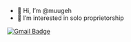 - 👋 Hi, I’m @muugeh
- 👀 I’m interested in solo proprietorship


[![Gmail Badge](https://img.shields.io/badge/Gmail-d14836?style=flat-square&logo=Gmail&logoColor=white&link=mailto:muugeh@gmail.com)](muugeh@gmail.com)

<!---
muugeh/muugeh is a ✨ special ✨ repository because its `README.md` (this file) appears on your GitHub profile.
You can click the Preview link to take a look at your changes.
--->
